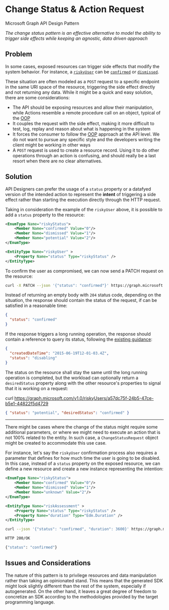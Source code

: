 # Change Status & Action Request

Microsoft Graph API Design Pattern

_The change status pattern is an effective alternative to model the ability to trigger side effects while keeping an agnostic, data driven approach_

## Problem

In some cases, exposed resources can trigger side effects that modify the system behavior. For instance, a [`riskyUser`](https://docs.microsoft.com/en-us/graph/api/resources/riskyuser?view=graph-rest-1.0) can be [`confirmed`](https://docs.microsoft.com/en-us/graph/api/riskyuser-confirmcompromised?view=graph-rest-1.0&tabs=http) or [`dismissed`](https://docs.microsoft.com/en-us/graph/api/riskyuser-confirmcompromised?view=graph-rest-1.0&tabs=http).

These situation are often modeled as a `POST` request to a specific endpoint in the same URI space of the resource, triggering the side effect directly and not returning any data. While it might be a quick and easy solution, there are some considerations:

- The API should be exposing resources and allow their manipulation, while Actions resemble a remote procedure call on an object, typical of the [OOP][1]
- It couples the request with the side effect, making it more difficult to test, log, replay and reason about what is happening in the system
- It forces the consumer to follow the [OOP][1] approach at the API level. We do not want to pursue any specific style and the developers writing the client might be working in other ways
- A `POST` request is used to create a resource record. Using it to do other operations through an action is confusing, and should really be a last resort when there are no clear alternatives.

## Solution

API Designers can prefer the usage of a `status` property or a datafyed version of the intended action to represent the **intent** of triggering a side effect rather than starting the execution directly through the HTTP request.

Taking in consideration the example of the `riskyUser` above, it is possible to add a `status` property to the resource:

```xml
<EnumType Name="riskyStatus">
    <Member Name="confirmed" Value="0"/>
    <Member Name="dismissed" Value="1"/>
    <Member Name="potential" Value="2"/>
</EnumType>

<EntityType Name="riskyUser" >
    <Property Name="status" Type="riskyStatus" />
</EntityType>
```

To confirm the user as compromised, we can now send a PATCH request on the resource:

```bash
curl -X PATCH --json '{"status": "confirmed"}' https://graph.microsoft.com/v1.0/riskyUsers/a57dc75f-24b5-47ce-b5e1-44822f5d4729
```

Instead of returning an empty body with `204` status code, depending on the situation, the response should contain the status of the request, if can be satisfied in a reasonable time:

```json
{
  "status": "confirmed"
}
```

If the response triggers a long running operation, the response should contain a reference to query its status, following the [existing guidance][2]:

```json
{
  "createdDateTime": "2015-06-19T12-01-03.4Z",
  "status": "disabling"
}
```

The status on the resource shall stay the same until the long running operation is completed, but the workload can optionally return a `desiredStatus` property along with the other resource's properties to signal that it is working on a request:

curl https://graph.microsoft.com/v1.0/riskyUsers/a57dc75f-24b5-47ce-b5e1-44822f5d4729

```json
{ "status": "potential", "desiredStatus": "confirmed" }
```

---

There might be cases where the change of the status might require some additional parameters, or where we might need to execute an action that is not 100% related to the entity. In such case, a `ChangeStatusRequest` object might be created to accommodate this use case.

For instance, let's say the `riskyUser` confirmation process also requires a parameter that defines for how much time the user is going to be disabled. In this case, instead of a `status` property on the exposed resource, we can define a new resource and create a new instance representing the intention:

```xml
<EnumType Name="riskyStatus">
    <Member Name="confirmed" Value="0"/>
    <Member Name="dismissed" Value="1"/>
    <Member Name="unknown" Value="2"/>
</EnumType>

<EntityType Name="riskAssessment" >
    <Property Name="status" Type="riskyStatus" />
    <Property Name="duration" Type="Edm.Duration" />
</EntityType>
```

```bash
curl --json '{"status": "confirmed", "duration": 3600}' https://graph.microsoft.com/v1.0/riskyUsers/a57dc75f-24b5-47ce-b5e1-44822f5d4729/riskAssessments

HTTP 200/OK

{"status": "confirmed"}
```

## Issues and Considerations

The nature of this pattern is to privilege resources and data manipulation rather than taking an opinionated stand. This means that the generated SDK might look slightly different than the rest of the system, especially if autogenerated. On the other hand, it leaves a great degree of freedom to concretize an SDK according to the methodologies provided by the target programming language.

[1]: https://en.wikipedia.org/wiki/Object-oriented_programming
[2]: https://github.com/microsoft/api-guidelines/blob/vNext/Guidelines.md#13-long-running-operations
